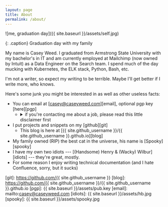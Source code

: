 ```yaml
---
layout: page
title: About
permalink: /about/
---
```


![me, graduation day]({{ site.baseurl }}/assets/self.jpg)

{: .caption}
Graduation day with my family

My name is Casey Weed. I graduated from Armstrong State University with my bachelor's in IT and am currently employed at Mailchimp (now owned by Intuit) as a Data Engineer on the Search team. I spend much of the day mucking with Kubernetes, the ELK stack, Python, Bash, etc.

I'm not a writer, so expect my writing to be terrible. Maybe I'll get better if I write more, who knows.

Here's some junk you might be interested in as well as other useless facts:

* You can email at [casey@caseyweed.com][email], optional pgp key [here][pgp]
    * <details>
        <summary>if you're contacting me about a job, please read this little disclaimer first</summary>
        <p>I work primarily with Elasticsearch, Python and Linux. I utilize Kubernetes, Kafka and a few other technologies and have <i>some</i> experience with GCP. I have no professional expertise with SQL, so just know if your job description contains "expert in SQL" or similar language, I'm probably going to tell you no.</p>
        <p>I'm a systems & infrastructure kind of person. I like writing scripts, tooling and generally things that have measurable impact on customers' day-to-day life (internal or external). I'm not a business intelligence or data science kind of person.</p>
        <p>That's all, thanks for reading!</p>
      </details>
* I put projects and snippets on my [github][git]
    * This blog is here at [{{ site.github_username }}/{{ site.github_username }}.github.io][blog]
* My family owned (RIP) the best cat in the universe, his name is [Spooky][spooky]
* I have my own two idiots --- [(Handsome) Henry & (Wacky) Wilbur][idiots] --- they're great, mostly.
* For some reason I enjoy writing technical documentation (and I hate Confluence, sorry, but it sucks)

[git]: https://github.com/{{ site.github_username }}
[blog]: https://github.com/{{ site.github_username }}/{{ site.github_username }}.github.io
[pgp]: {{ site.baseurl }}/assets/pub.key
[email]: mailto:casey@caseyweed.com
[idiots]: {{ site.baseurl }}/assets/hb.jpg
[spooky]: {{ site.baseurl }}/assets/spooky.jpg
